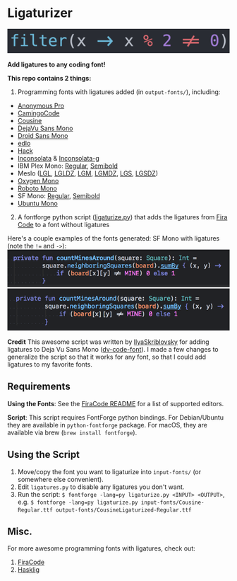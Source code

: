 # Ligaturizer #

![](images/banner.png)

**Add ligatures to any coding font!**

**This repo contains 2 things:**
1.  Programming fonts with ligatures added (in `output-fonts/`), including:
  * [Anonymous Pro](output-fonts/Anonymous_Pro.ttf)
  * [CamingoCode](output-fonts/CamingoCode.ttf)
  * [Cousine](output-fonts/Cousine.ttf)
  * [DejaVu Sans Mono](output-fonts/DejaVuSansMono.ttf)
  * [Droid Sans Mono](output-fonts/DroidSansMono.ttf)
  * [edlo](output-fonts/edlo.ttf)
  * [Hack](output-fonts/Hack.ttf)
  * [Inconsolata](output-fonts/Inconsolata.ttf) &   [Inconsolata-g](output-fonts/Inconsolata-g.ttf)
  * IBM Plex Mono: [Regular](output-fonts/IBMPlexMono.ttf),   [Semibold](output-fonts/IBMPlexMono-SemiBold.ttf)
  * Meslo ([LGL](output-fonts/MesloLGL.ttf),   [LGLDZ](output-fonts/MesloLGLDZ.ttf), [LGM](output-fonts/MesloLGM.ttf),   [LGMDZ](output-fonts/MesloLGMDZ.ttf), [LGS](output-fonts/MesloLGS.ttf),   [LGSDZ](output-fonts/MesloLGSDZ.ttf))
  * [Oxygen Mono](output-fonts/OxygenMono.ttf)
  * [Roboto Mono](output-fonts/RobotoMono.ttf)
  * SF Mono: [Regular](output-fonts/SFMono.ttf),   [Semibold](output-fonts/SFMono-Semibold.ttf)
  * [Ubuntu Mono](output-fonts/UbuntuMono.ttf)

2.  A fontforge python script ([ligaturize.py](ligaturize.py)) that adds the ligatures from [Fira Code](https://github.com/tonsky/FiraCode) to a font without ligatures

Here's a couple examples of the fonts generated: SF Mono with ligatures (note the `!=` and `->`):
![](images/sf-mono.png)
![](images/menlo.png)

**Credit**
This awesome script was written by [IlyaSkriblovsky](https://github.com/IlyaSkriblovsky) for adding ligatures to Deja Vu Sans Mono ([dv-code-font](https://github.com/IlyaSkriblovsky/dv-code-font)). I made a few changes to generalize the script so that it works for any font, so that I could add ligatures to my favorite fonts.

## Requirements ##
**Using the Fonts**: See the [FiraCode README](https://github.com/tonsky/FiraCode) for a list of supported editors.

**Script**: This script requires FontForge python bindings. For Debian/Ubuntu they are available in `python-fontforge` package. For macOS,
they are available via brew (`brew install fontforge`).

## Using the Script ##

1.  Move/copy the font you want to ligaturize into `input-fonts/` (or somewhere else convenient).
2.  Edit `ligatures.py` to disable any ligatures you don't want.
3.  Run the script: `$ fontforge -lang=py ligaturize.py <INPUT> <OUTPUT>`, e.g. `$ fontforge -lang=py ligaturize.py input-fonts/Cousine-Regular.ttf output-fonts/CousineLigaturized-Regular.ttf`

## Misc. ##

For more awesome programming fonts with ligatures, check out:
1. [FiraCode](https://github.com/tonsky/FiraCode)
2. [Hasklig](https://github.com/i-tu/Hasklig)

